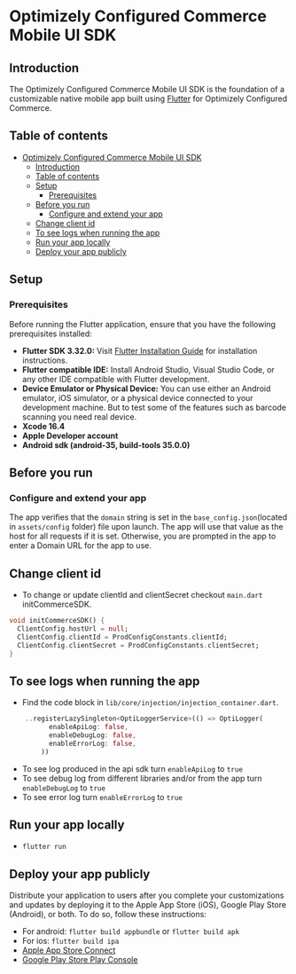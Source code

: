 # Optimizely Configured Commerce Mobile UI SDK

## Introduction

The Optimizely Configured Commerce Mobile UI SDK is the foundation of a customizable native mobile app built using [Flutter](https://flutter.dev/) for Optimizely Configured Commerce.

## Table of contents

- [Optimizely Configured Commerce Mobile UI SDK](#optimizely-configured-commerce-mobile-ui-sdk)
  - [Introduction](#introduction)
  - [Table of contents](#table-of-contents)
  - [Setup](#setup)
    - [Prerequisites](#prerequisites)
  - [Before you run](#before-you-run)
    - [Configure and extend your app](#configure-and-extend-your-app)
  - [Change client id](#change-client-id)
  - [To see logs when running the app](#to-see-logs-when-running-the-app)
  - [Run your app locally](#run-your-app-locally)
  - [Deploy your app publicly](#deploy-your-app-publicly)

## Setup

### Prerequisites

Before running the Flutter application, ensure that you have the following prerequisites installed:

- **Flutter SDK 3.32.0:** Visit [Flutter Installation Guide](https://flutter.dev/docs/get-started/install) for installation instructions.
- **Flutter compatible IDE:** Install Android Studio, Visual Studio Code, or any other IDE compatible with Flutter development.
- **Device Emulator or Physical Device:** You can use either an Android emulator, iOS simulator, or a physical device connected to your development machine. But to test some of the features such as barcode scanning you need real device.
- **Xcode 16.4**
- **Apple Developer account**
- **Android sdk (android-35, build-tools 35.0.0)**

## Before you run
### Configure and extend your app

The app verifies that the `domain` string is set in the `base_config.json`(located in `assets/config` folder) file upon launch. The app will use that value as the host for all requests if it is set. Otherwise, you are prompted in the app to enter a Domain URL for the app to use.

## Change client id

- To change or update clientId and clientSecret checkout `main.dart` initCommerceSDK.

```dart
void initCommerceSDK() {
  ClientConfig.hostUrl = null;
  ClientConfig.clientId = ProdConfigConstants.clientId;
  ClientConfig.clientSecret = ProdConfigConstants.clientSecret;
}
```

## To see logs when running the app

- Find the code block in `lib/core/injection/injection_container.dart`.

```dart
    ..registerLazySingleton<OptiLoggerService>(() => OptiLogger(
          enableApiLog: false,
          enableDebugLog: false,
          enableErrorLog: false,
        ))
```

- To see log produced in the api sdk turn `enableApiLog` to `true`
- To see debug log from different libraries and/or from the app turn `enableDebugLog` to `true`
- To see error log turn `enableErrorLog` to `true`

## Run your app locally

- `flutter run`

## Deploy your app publicly

Distribute your application to users after you complete your customizations and updates by deploying it to the Apple App Store (iOS), Google Play Store (Android), or both. To do so, follow these instructions:

- For android: `flutter build appbundle` or `flutter build apk`
- For ios: `flutter build ipa`
- [Apple App Store Connect](https://help.apple.com/app-store-connect/#/dev300c2c5bf)
- [Google Play Store Play Console](https://support.google.com/googleplay/android-developer/answer/9859152)
